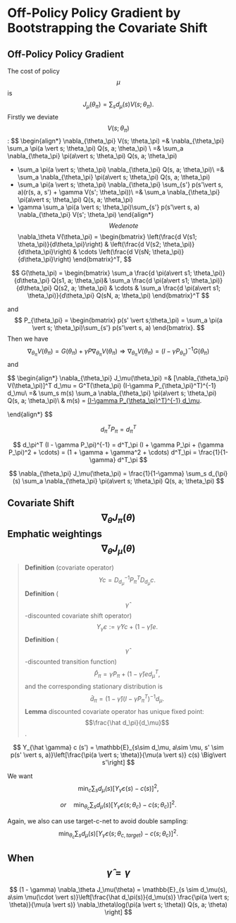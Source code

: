 # Off-Policy Policy Gradient by Bootstrapping the Covariate Shift

## Off-Policy Policy Gradient

The cost of policy $$\mu$$ is
$$
J_\mu(\theta_\pi) = \sum_s d_\mu(s) V(s; \theta_\pi).
$$
Firstly we deviate $$V(s; \theta_\pi)$$:
$$
\begin{align*}
\nabla_{\theta_\pi} V(s; \theta_\pi) 
=& \nabla_{\theta_\pi} \sum_a \pi(a \vert s; \theta_\pi) Q(s, a; \theta_\pi) \\
=& \sum_a \nabla_{\theta_\pi} \pi(a\vert s; \theta_\pi) Q(s, a; \theta_\pi) 
+ \sum_a \pi(a \vert s; \theta_\pi) \nabla_{\theta_\pi} Q(s, a; \theta_\pi)\\
=& \sum_a \nabla_{\theta_\pi} \pi(a\vert s; \theta_\pi) Q(s, a; \theta_\pi) 
+ \sum_a \pi(a \vert s; \theta_\pi) \nabla_{\theta_\pi} \sum_{s'} p(s'\vert s, a)(r(s, a, s') + \gamma V(s'; \theta_\pi))\\
=& \sum_a \nabla_{\theta_\pi} \pi(a\vert s; \theta_\pi) Q(s, a; \theta_\pi) 
+ \gamma \sum_a \pi(a \vert s; \theta_\pi)\sum_{s'} p(s'\vert s, a) \nabla_{\theta_\pi} V(s'; \theta_\pi)
\end{align*}
$$
We denote
$$
\nabla_\theta V(\theta_\pi) = 
\begin{bmatrix}
\left(\frac{d V(s1; \theta_\pi)}{d\theta_\pi}\right) & \left(\frac{d V(s2; \theta_\pi)}{d\theta_\pi}\right) & \cdots \left(\frac{d V(sN; \theta_\pi)}{d\theta_\pi}\right)
\end{bmatrix}^T,
$$

$$
G(\theta_\pi) = 
\begin{bmatrix}
\sum_a \frac{d \pi(a\vert s1; \theta_\pi)}{d\theta_\pi} Q(s1, a; \theta_\pi)& \sum_a \frac{d \pi(a\vert s1; \theta_\pi)}{d\theta_\pi} Q(s2, a; \theta_\pi) & \cdots & \sum_a \frac{d \pi(a\vert s1; \theta_\pi)}{d\theta_\pi} Q(sN, a; \theta_\pi)
\end{bmatrix}^T
$$

and
$$
P_{\theta_\pi} =
\begin{bmatrix}
p(s' \vert s;\theta_\pi) = \sum_a \pi(a \vert s; \theta_\pi)\sum_{s'} p(s'\vert s, a)
\end{bmatrix}.
$$
Then we have
$$
\nabla_{\theta_\pi} V(\theta_\pi) = G(\theta_\pi) + \gamma P \nabla_{\theta_\pi} V(\theta_\pi)
\Rightarrow \nabla_{\theta_\pi} V(\theta_\pi) = (I - \gamma P_{\theta_\pi})^{-1} G(\theta_\pi)
$$
and

$$
\begin{align*}
\nabla_{\theta_\pi} J_\mu(\theta_\pi) =& [\nabla_{\theta_\pi} V(\theta_\pi)]^T d_\mu = G^T(\theta_\pi) (I-\gamma P_{\theta_\pi}^T)^{-1} d_\mu\\
=& \sum_s m(s) \sum_a \nabla_{\theta_\pi} \pi(a\vert s; \theta_\pi) Q(s, a; \theta_\pi)\\
& m(s) = [(I-\gamma P_{\theta_\pi}^T)^{-1} d_\mu](s).

\end{align*}
$$

$$
d^T_\pi P_\pi = d^T_\pi
$$

$$
d_\pi^T (I - \gamma P_\pi)^{-1} = d^T_\pi (I + \gamma P_\pi + (\gamma P_\pi)^2 + \cdots) = (1 + \gamma + \gamma^2 + \cdots) d^T_\pi = \frac{1}{1-\gamma} d^T_\pi
$$

$$
\nabla_{\theta_\pi} J_\mu(\theta_\pi) = \frac{1}{1-\gamma} \sum_s d_{\pi}(s) \sum_a \nabla_{\theta_\pi} \pi(a\vert s; \theta_\pi) Q(s, a; \theta_\pi)
$$

## Covariate Shift $$\nabla_\theta J_\pi(\theta)$$  Emphatic weightings $$\nabla_\theta J_\mu(\theta)$$

> **Definition** (covariate operator)
> $$
> Yc = D^{-1}_{d_\mu} P^T_\pi D_{d_\mu} c.
> $$
> **Definition** ($$\hat \gamma$$-discounted covariate shift operator)
> $$
> Y_{\hat \gamma} c := \hat \gamma Yc + (1 - \hat \gamma) e.
> $$
> **Definition** ($$\hat \gamma$$-discounted transition function)
> $$
> \hat P_\pi = \hat \gamma P_\pi + (1- \hat\gamma) e d^T_\mu,
> $$
> and the corresponding stationary distribution is
> $$
> \hat d_\pi = (1 - \hat \gamma) (I - \hat \gamma P^T_\pi)^{-1} d_\mu.
> $$
> **Lemma** discounted covariate operator has unique fixed point: $$\frac{\hat d_\pi}{d_\mu}$$.

$$
Y_{\hat \gamma} c (s') = \mathbb{E}_{s\sim d_\mu, a\sim \mu, s' \sim p(s' \vert s, a)}\left[\frac{\pi(a \vert s; \theta)}{\mu(a \vert s)} c(s) \Big\vert s'\right]
$$

We want
$$
\min_{c} \sum_s d_\mu(s) \left[ Y_{\hat \gamma} c(s) - c(s) \right]^2,
$$

$$
or\quad \min_{\theta_c} \sum_s d_\mu(s) \left[ Y_{\hat \gamma} c(s;\theta_c) - c(s; \theta_c) \right]^2.
$$

Again, we also can use target-c-net to avoid double sampling:
$$
\min_{\theta_c} \sum_s d_\mu(s) \left[ Y_{\hat \gamma} c(s;\theta_{c, target}) - c(s; \theta_c) \right]^2.
$$


## When $$\hat \gamma = \gamma$$

$$
(1 - \gamma) \nabla_\theta J_\mu(\theta) = \mathbb{E}_{s \sim d_\mu(s), a\sim \mu(\cdot \vert s)}\left[\frac{\hat d_\pi(s)}{d_\mu(s)} \frac{\pi(a \vert s; \theta)}{\mu(a \vert s)} \nabla_\theta\log(\pi(a \vert s; \theta)) Q(s, a; \theta) \right]
$$

